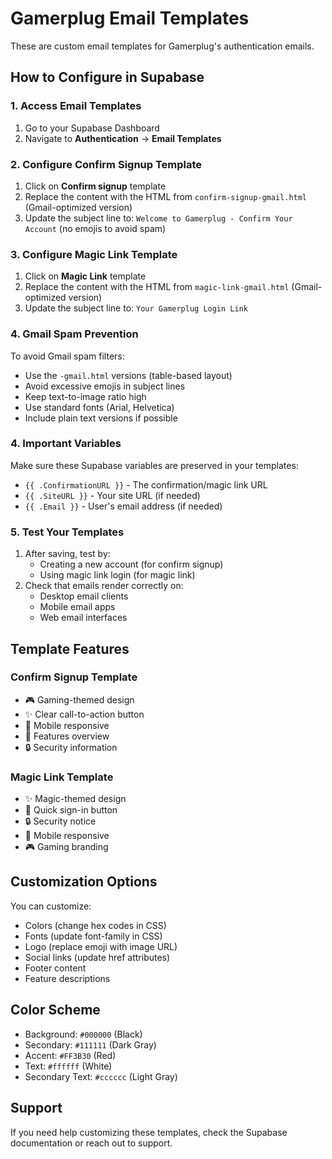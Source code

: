 # Gamerplug Email Templates

These are custom email templates for Gamerplug's authentication emails.

## How to Configure in Supabase

### 1. Access Email Templates
1. Go to your Supabase Dashboard
2. Navigate to **Authentication** → **Email Templates**

### 2. Configure Confirm Signup Template
1. Click on **Confirm signup** template
2. Replace the content with the HTML from `confirm-signup-gmail.html` (Gmail-optimized version)
3. Update the subject line to: `Welcome to Gamerplug - Confirm Your Account` (no emojis to avoid spam)

### 3. Configure Magic Link Template  
1. Click on **Magic Link** template
2. Replace the content with the HTML from `magic-link-gmail.html` (Gmail-optimized version)
3. Update the subject line to: `Your Gamerplug Login Link`

### 4. Gmail Spam Prevention
To avoid Gmail spam filters:
- Use the `-gmail.html` versions (table-based layout)
- Avoid excessive emojis in subject lines
- Keep text-to-image ratio high
- Use standard fonts (Arial, Helvetica)
- Include plain text versions if possible

### 4. Important Variables
Make sure these Supabase variables are preserved in your templates:
- `{{ .ConfirmationURL }}` - The confirmation/magic link URL
- `{{ .SiteURL }}` - Your site URL (if needed)
- `{{ .Email }}` - User's email address (if needed)

### 5. Test Your Templates
1. After saving, test by:
   - Creating a new account (for confirm signup)
   - Using magic link login (for magic link)
2. Check that emails render correctly on:
   - Desktop email clients
   - Mobile email apps
   - Web email interfaces

## Template Features

### Confirm Signup Template
- 🎮 Gaming-themed design
- ✨ Clear call-to-action button
- 📱 Mobile responsive
- 🚀 Features overview
- 🔒 Security information

### Magic Link Template
- ✨ Magic-themed design
- 🚀 Quick sign-in button
- 🔒 Security notice
- 📱 Mobile responsive
- 🎮 Gaming branding

## Customization Options

You can customize:
- Colors (change hex codes in CSS)
- Fonts (update font-family in CSS)
- Logo (replace emoji with image URL)
- Social links (update href attributes)
- Footer content
- Feature descriptions

## Color Scheme
- Background: `#000000` (Black)
- Secondary: `#111111` (Dark Gray)
- Accent: `#FF3B30` (Red)
- Text: `#ffffff` (White)
- Secondary Text: `#cccccc` (Light Gray)

## Support
If you need help customizing these templates, check the Supabase documentation or reach out to support.